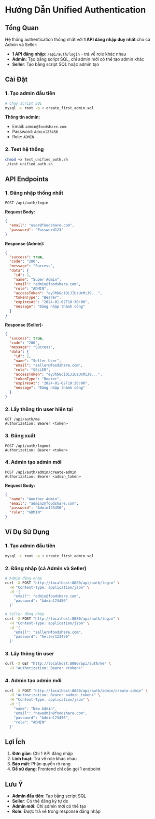 # Hướng Dẫn Unified Authentication

## Tổng Quan

Hệ thống authentication thống nhất với **1 API đăng nhập duy nhất** cho cả Admin và Seller:

- **1 API đăng nhập**: `/api/auth/login` - trả về role khác nhau
- **Admin**: Tạo bằng script SQL, chỉ admin mới có thể tạo admin khác
- **Seller**: Tạo bằng script SQL hoặc admin tạo

## Cài Đặt

### 1. Tạo admin đầu tiên
```bash
# Chạy script SQL
mysql -u root -p < create_first_admin.sql
```

**Thông tin admin:**
- Email: `admin@foodshare.com`
- Password: `Admin123456`
- Role: `ADMIN`

### 2. Test hệ thống
```bash
chmod +x test_unified_auth.sh
./test_unified_auth.sh
```

## API Endpoints

### 1. Đăng nhập thống nhất
```
POST /api/auth/login
```

**Request Body:**
```json
{
  "email": "user@foodshare.com",
  "password": "Password123"
}
```

**Response (Admin):**
```json
{
  "success": true,
  "code": "200",
  "message": "Success",
  "data": {
    "id": 1,
    "name": "Super Admin",
    "email": "admin@foodshare.com",
    "role": "ADMIN",
    "accessToken": "eyJhbGciOiJIUzUxMiJ9...",
    "tokenType": "Bearer",
    "expiresAt": "2024-01-02T10:30:00",
    "message": "Đăng nhập thành công"
  }
}
```

**Response (Seller):**
```json
{
  "success": true,
  "code": "200",
  "message": "Success",
  "data": {
    "id": 2,
    "name": "Seller User",
    "email": "seller@foodshare.com",
    "role": "SELLER",
    "accessToken": "eyJhbGciOiJIUzUxMiJ9...",
    "tokenType": "Bearer",
    "expiresAt": "2024-01-02T10:30:00",
    "message": "Đăng nhập thành công"
  }
}
```

### 2. Lấy thông tin user hiện tại
```
GET /api/auth/me
Authorization: Bearer <token>
```

### 3. Đăng xuất
```
POST /api/auth/logout
Authorization: Bearer <token>
```

### 4. Admin tạo admin mới
```
POST /api/auth/admin/create-admin
Authorization: Bearer <admin_token>
```

**Request Body:**
```json
{
  "name": "Another Admin",
  "email": "admin2@foodshare.com",
  "password": "Admin123456",
  "role": "ADMIN"
}
```

## Ví Dụ Sử Dụng

### 1. Tạo admin đầu tiên
```bash
mysql -u root -p < create_first_admin.sql
```

### 2. Đăng nhập (cả Admin và Seller)
```bash
# Admin đăng nhập
curl -X POST "http://localhost:8080/api/auth/login" \
  -H "Content-Type: application/json" \
  -d '{
    "email": "admin@foodshare.com",
    "password": "Admin123456"
  }'

# Seller đăng nhập
curl -X POST "http://localhost:8080/api/auth/login" \
  -H "Content-Type: application/json" \
  -d '{
    "email": "seller@foodshare.com",
    "password": "Seller123456"
  }'
```

### 3. Lấy thông tin user
```bash
curl -X GET "http://localhost:8080/api/auth/me" \
  -H "Authorization: Bearer <token>"
```

### 4. Admin tạo admin mới
```bash
curl -X POST "http://localhost:8080/api/auth/admin/create-admin" \
  -H "Authorization: Bearer <admin_token>" \
  -H "Content-Type: application/json" \
  -d '{
    "name": "New Admin",
    "email": "newadmin@foodshare.com",
    "password": "Admin123456",
    "role": "ADMIN"
  }'
```

## Lợi Ích

1. **Đơn giản**: Chỉ 1 API đăng nhập
2. **Linh hoạt**: Trả về role khác nhau
3. **Bảo mật**: Phân quyền rõ ràng
4. **Dễ sử dụng**: Frontend chỉ cần gọi 1 endpoint

## Lưu Ý

- **Admin đầu tiên**: Tạo bằng script SQL
- **Seller**: Có thể đăng ký tự do
- **Admin mới**: Chỉ admin mới có thể tạo
- **Role**: Được trả về trong response đăng nhập
